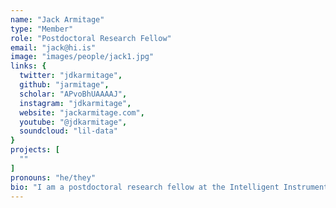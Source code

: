 ```yaml
---
name: "Jack Armitage"
type: "Member"
role: "Postdoctoral Research Fellow"
email: "jack@hi.is"
image: "images/people/jack1.jpg"
links: {
  twitter: "jdkarmitage",
  github: "jarmitage",
  scholar: "APvoBhUAAAAJ",
  instagram: "jdkarmitage",
  website: "jackarmitage.com",
  youtube: "@jdkarmitage",
  soundcloud: "lil-data"
}
projects: [
  ""
]
pronouns: "he/they"
bio: "I am a postdoctoral research fellow at the Intelligent Instruments Lab. I have a doctorate in Media and Arts Technologies from Queen Mary University of London, where I studied in Prof. Andrew McPherson's Augmented Instruments Lab. During my PhD I was a Visiting Scholar at Georgia Tech under Prof. Jason Freeman. Before then, I was a Research Engineer at ROLI after graduating with a BSc in Music, Multimedia & Electronics from the University of Leeds. My research interests include embodied interaction, craft practice and design cognition. I also produce, perform and live code music as Lil Data, as part of the PC Music record label."
---
```


